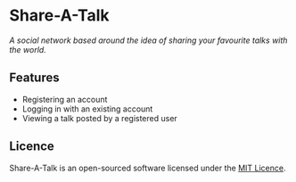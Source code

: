 # Share-A-Talk

*A social network based around the idea of sharing your favourite talks with the world.*


## Features

- Registering an account
- Logging in with an existing account
- Viewing a talk posted by a registered user


## Licence

Share-A-Talk is an open-sourced software licensed under the [MIT Licence](http://opensource.org/licenses/MIT).
